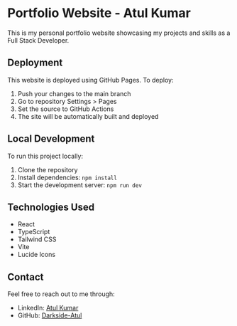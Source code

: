 # Portfolio Website - Atul Kumar

This is my personal portfolio website showcasing my projects and skills as a Full Stack Developer.

## Deployment

This website is deployed using GitHub Pages. To deploy:

1. Push your changes to the main branch
2. Go to repository Settings > Pages
3. Set the source to GitHub Actions
4. The site will be automatically built and deployed

## Local Development

To run this project locally:

1. Clone the repository
2. Install dependencies: `npm install`
3. Start the development server: `npm run dev`

## Technologies Used

- React
- TypeScript
- Tailwind CSS
- Vite
- Lucide Icons

## Contact

Feel free to reach out to me through:
- LinkedIn: [Atul Kumar](https://www.linkedin.com/in/atul-kumar-6548362a7)
- GitHub: [Darkside-Atul](https://github.com/Darkside-Atul)